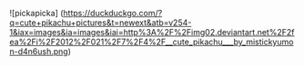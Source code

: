 ![pickapicka] (https://duckduckgo.com/?q=cute+pikachu+pictures&t=newext&atb=v254-1&iax=images&ia=images&iai=http%3A%2F%2Fimg02.deviantart.net%2F2fea%2Fi%2F2012%2F021%2F7%2F4%2F__cute_pikachu___by_mistickyumon-d4n6ush.png)
